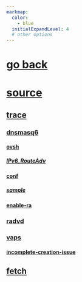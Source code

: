 ```yaml
---
markmap:
  color:
    - blue
  initialExpandLevel: 4
  # other options
---
```


# [go back](../index.html)
# [source](source/index.html)
## [trace](source/trace/index.html)
### [dnsmasq6](source/trace/dnsmasq6/index.html)
#### [ovsh](source/trace/dnsmasq6/ovsh/index.html)
##### [IPv6_RouteAdv](source/trace/dnsmasq6/ovsh/IPv6_RouteAdv/index.html)
#### [conf](source/trace/dnsmasq6/conf/index.html)
##### [sample](source/trace/dnsmasq6/conf/sample/index.html)
#### [enable-ra](source/trace/dnsmasq6/enable-ra/index.html)
### [radvd](source/trace/radvd/index.html)
### [vaps](source/trace/vaps/index.html)
#### [incomplete-creation-issue](source/trace/vaps/incomplete-creation-issue/index.html)
## [fetch](source/fetch/index.html)
